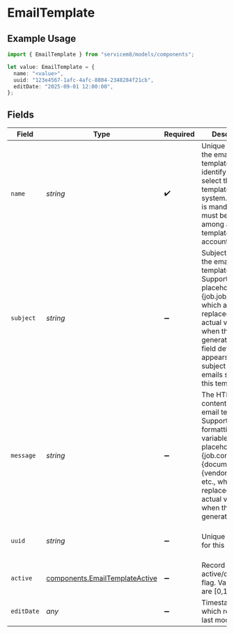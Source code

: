 # EmailTemplate

## Example Usage

```typescript
import { EmailTemplate } from "servicem8/models/components";

let value: EmailTemplate = {
  name: "<value>",
  uuid: "123e4567-1afc-4afc-8804-2348284f21cb",
  editDate: "2025-09-01 12:00:00",
};
```

## Fields

| Field                                                                                                                                                                                                                                                 | Type                                                                                                                                                                                                                                                  | Required                                                                                                                                                                                                                                              | Description                                                                                                                                                                                                                                           | Example                                                                                                                                                                                                                                               |
| ----------------------------------------------------------------------------------------------------------------------------------------------------------------------------------------------------------------------------------------------------- | ----------------------------------------------------------------------------------------------------------------------------------------------------------------------------------------------------------------------------------------------------- | ----------------------------------------------------------------------------------------------------------------------------------------------------------------------------------------------------------------------------------------------------- | ----------------------------------------------------------------------------------------------------------------------------------------------------------------------------------------------------------------------------------------------------- | ----------------------------------------------------------------------------------------------------------------------------------------------------------------------------------------------------------------------------------------------------- |
| `name`                                                                                                                                                                                                                                                | *string*                                                                                                                                                                                                                                              | :heavy_check_mark:                                                                                                                                                                                                                                    | Unique name of the email template. Used to identify and select the template in the system. This field is mandatory and must be unique among all email templates in the account.                                                                       |                                                                                                                                                                                                                                                       |
| `subject`                                                                                                                                                                                                                                             | *string*                                                                                                                                                                                                                                              | :heavy_minus_sign:                                                                                                                                                                                                                                    | Subject line for the email template. Supports variable placeholders like {job.job_address} which are replaced with actual values when the email is generated. This field defines what appears in the subject line of emails sent using this template. |                                                                                                                                                                                                                                                       |
| `message`                                                                                                                                                                                                                                             | *string*                                                                                                                                                                                                                                              | :heavy_minus_sign:                                                                                                                                                                                                                                    | The HTML body content of the email template. Supports rich text formatting and variable placeholders like {job.contact_first}, {document}, {vendor.name}, etc., which are replaced with actual values when the email is generated.                    |                                                                                                                                                                                                                                                       |
| `uuid`                                                                                                                                                                                                                                                | *string*                                                                                                                                                                                                                                              | :heavy_minus_sign:                                                                                                                                                                                                                                    | Unique identifier for this record                                                                                                                                                                                                                     | 123e4567-1afc-4afc-8804-2348284f21cb                                                                                                                                                                                                                  |
| `active`                                                                                                                                                                                                                                              | [components.EmailTemplateActive](../../models/components/emailtemplateactive.md)                                                                                                                                                                      | :heavy_minus_sign:                                                                                                                                                                                                                                    | Record active/deleted flag.  Valid values are [0,1]                                                                                                                                                                                                   |                                                                                                                                                                                                                                                       |
| `editDate`                                                                                                                                                                                                                                            | *any*                                                                                                                                                                                                                                                 | :heavy_minus_sign:                                                                                                                                                                                                                                    | Timestamp at which record was last modified                                                                                                                                                                                                           | 2025-09-01 12:00:00                                                                                                                                                                                                                                   |